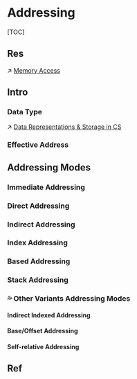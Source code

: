 # Addressing

[TOC]



## Res
↗ [Memory Access](../../🧝🏻‍♀️%20von%20Neumann%20Based%20Microarchitecture/Memory/Memory%20Access.md)



## Intro
### Data Type
↗ [Data Representations & Storage in CS](../../../😤%20Number,%20Data%20and%20Math%20in%20Digital%20Systems/Data%20Representations%20&%20Storage%20in%20CS.md)


### Effective Address



## Addressing Modes
### Immediate Addressing

### Direct Addressing

### Indirect Addressing

### Index Addressing

### Based Addressing

### Stack Addressing 


### 💦 Other Variants Addressing Modes

#### Indirect Indexed Addressing

#### Base/Offset Addressing

#### Self-relative Addressing



## Ref

